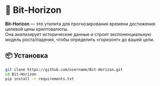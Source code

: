 # 🚀 Bit-Horizon
**Bit-Horizon** — это утилита для прогнозирования времени достижения целевой цены криптовалюты.  
Она анализирует исторические данные и строит экспоненциальную модель роста/падения, чтобы определить «горизонт» до вашей цели.

## 📦 Установка
```bash
git clone https://github.com/username/Bit-Horizon.git
cd Bit-Horizon
pip install -r requirements.txt
